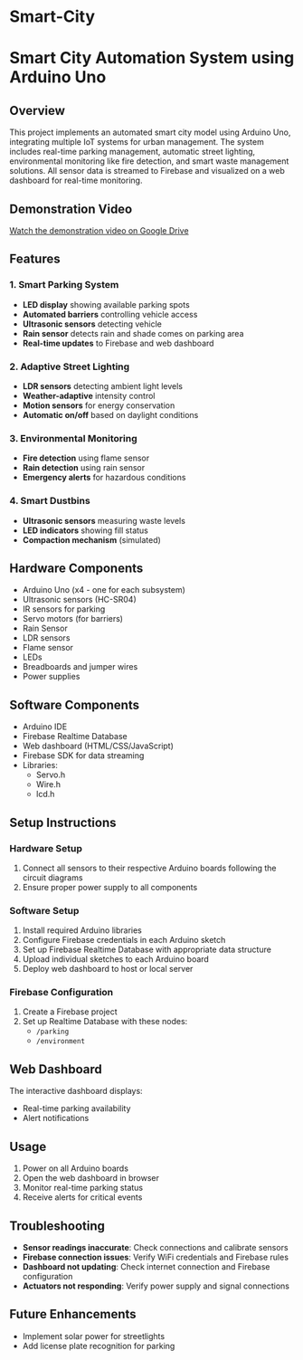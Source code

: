 # Smart-City
# Smart City Automation System using Arduino Uno

## Overview
This project implements an automated smart city model using Arduino Uno, integrating multiple IoT systems for urban management. The system includes real-time parking management, automatic street lighting, environmental monitoring like fire detection, and smart waste management solutions. All sensor data is streamed to Firebase and visualized on a web dashboard for real-time monitoring.

## Demonstration Video
[Watch the demonstration video on Google Drive](https://drive.google.com/file/d/1YEccFAW-U2yHY1XbZa6Uul-JqE_Oa1fJ/view?usp=drive_link)

## Features

### 1. Smart Parking System
- **LED display** showing available parking spots
- **Automated barriers** controlling vehicle access
- **Ultrasonic sensors** detecting vehicle 
- **Rain sensor** detects rain and shade comes on parking area
- **Real-time updates** to Firebase and web dashboard

### 2. Adaptive Street Lighting
- **LDR sensors** detecting ambient light levels
- **Weather-adaptive** intensity control
- **Motion sensors** for energy conservation
- **Automatic on/off** based on daylight conditions

### 3. Environmental Monitoring
- **Fire detection** using flame sensor
- **Rain detection** using rain sensor
- **Emergency alerts** for hazardous conditions

### 4. Smart Dustbins
- **Ultrasonic sensors** measuring waste levels
- **LED indicators** showing fill status
- **Compaction mechanism** (simulated)

## Hardware Components
- Arduino Uno (x4 - one for each subsystem)
- Ultrasonic sensors (HC-SR04)
- IR sensors for parking
- Servo motors (for barriers)
- Rain Sensor
- LDR sensors
- Flame sensor
- LEDs
- Breadboards and jumper wires
- Power supplies

## Software Components
- Arduino IDE
- Firebase Realtime Database
- Web dashboard (HTML/CSS/JavaScript)
- Firebase SDK for data streaming
- Libraries:
  - Servo.h
  - Wire.h
  - lcd.h

## Setup Instructions

### Hardware Setup
1. Connect all sensors to their respective Arduino boards following the circuit diagrams
2. Ensure proper power supply to all components

### Software Setup
1. Install required Arduino libraries
2. Configure Firebase credentials in each Arduino sketch
3. Set up Firebase Realtime Database with appropriate data structure
4. Upload individual sketches to each Arduino board
5. Deploy web dashboard to host or local server

### Firebase Configuration
1. Create a Firebase project
2. Set up Realtime Database with these nodes:
   - `/parking`
   - `/environment`

## Web Dashboard
The interactive dashboard displays:
- Real-time parking availability
- Alert notifications

## Usage
1. Power on all Arduino boards
2. Open the web dashboard in browser
3. Monitor real-time parking status
4. Receive alerts for critical events
   

## Troubleshooting
- **Sensor readings inaccurate**: Check connections and calibrate sensors
- **Firebase connection issues**: Verify WiFi credentials and Firebase rules
- **Dashboard not updating**: Check internet connection and Firebase configuration
- **Actuators not responding**: Verify power supply and signal connections

## Future Enhancements
- Implement solar power for streetlights
- Add license plate recognition for parking
  

